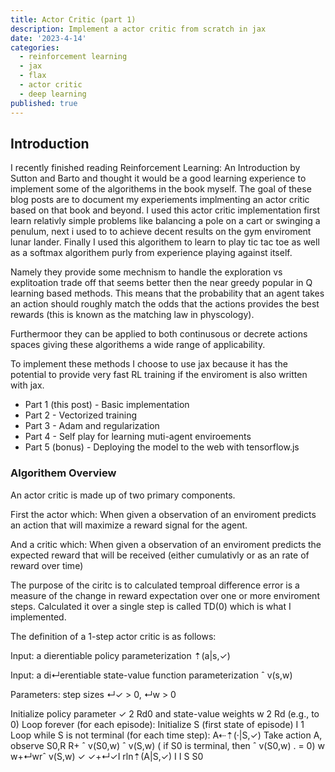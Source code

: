 ```yaml
---
title: Actor Critic (part 1)
description: Implement a actor critic from scratch in jax
date: '2023-4-14'
categories:
  - reinforcement learning
  - jax
  - flax
  - actor critic
  - deep learning
published: true
---
```


## Introduction

I recently finished reading Reinforcement Learning: An Introduction by Sutton and Barto and thought it would be a good learning experience to implement some of the algorithems in the book myself. The goal of these blog posts are to document my experiements implmenting an actor critic based on that book and beyond. I used this actor critic implementation first learn relativly simple problems like balancing a pole on a cart or swinging a penulum, next i used to to achieve decent results on the gym enviroment lunar lander. Finally I used this algorithem to learn to play tic tac toe as well as a softmax algorithem purly from experience playing against itself.


Namely they provide some mechnism to handle the exploration vs explitoation trade off that seems better then the near greedy popular in Q learning based methods. This means that the probability that an agent takes an action should roughly match the odds that the actions provides the best rewards (this is known as the matching law in physcology).

Furthermoor they can be applied to both continusous or decrete actions spaces giving these algorithems a wide range of applicability.

To implement these methods I choose to use jax because it has the potential to provide very fast RL training if the enviroment is also written with jax.

* Part 1 (this post) - Basic implementation
* Part 2 - Vectorized training
* Part 3 - Adam and regularization
* Part 4 - Self play for learning muti-agent enviroements
* Part 5 (bonus) - Deploying the model to the web with tensorflow.js

### Algorithem Overview

An actor critic is made up of two primary components.

First the actor which:
When given a observation of an enviroment predicts an action that will maximize a reward signal for the agent.

And a critic which:
When given a observation of an enviroment predicts the expected reward that will be received (either cumulativly or as an rate of reward over time)


The purpose of the ciritc is to calculated temproal difference error is a measure of the change in reward expectation over one or more enviroment steps. 
Calculated it over a single step is called TD(0) which is what I implemented.

The definition of a 1-step actor critic is as follows:

Input: a dierentiable policy parameterization ⇡(a|s,✓)

Input: a di↵erentiable state-value function parameterization ˆ v(s,w)

Parameters: step sizes ↵✓ > 0, ↵w > 0 

Initialize policy parameter ✓ 2 Rd0 and state-value weights w 2 Rd (e.g., to 0) Loop forever (for each episode): Initialize S (first state of episode) I 1 Loop while S is not terminal (for each time step): A⇠⇡(·|S,✓) Take action A, observe S0,R R+ ˆ v(S0,w) ˆ v(S,w) ( if S0 is terminal, then ˆ v(S0,w) . = 0) w w+↵wrˆ v(S,w) ✓ ✓+↵✓I rln⇡(A|S,✓) I I S S0
